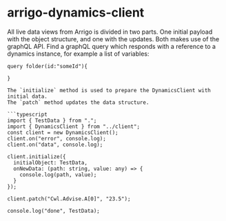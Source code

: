 # arrigo-dynamics-client

All live data views from Arrigo is divided in two parts. One initial payload with the object structure, and one with the updates.
Both makes use of the graphQL API.
Find a graphQL query which responds with a reference to a dynamics instance, for example a list of variables:

````
query folder(id:"someId"){

}

The `initialize` method is used to prepare the DynamicsClient with initial data.
The `patch` method updates the data structure.

```typescript
import { TestData } from ".";
import { DynamicsClient } from "../client";
const client = new DynamicsClient();
client.on("error", console.log);
client.on("data", console.log);

client.initialize({
  initialObject: TestData,
  onNewData: (path: string, value: any) => {
    console.log(path, value);
  }
});

client.patch("Cwl.Advise.A[0]", "23.5");

console.log("done", TestData);
````
